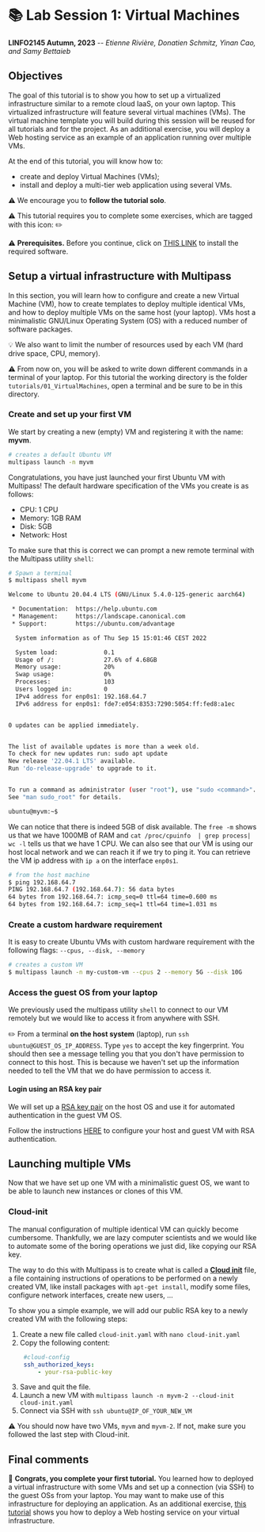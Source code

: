 # :books: Lab Session 1: Virtual Machines

**LINFO2145 Autumn, 2023** -- *Etienne Rivière, Donatien Schmitz, Yinan Cao, and Samy Bettaieb*

## Objectives

The goal of this tutorial is to show you how to set up a virtualized infrastructure similar to a remote cloud IaaS, on your own laptop.
This virtualized infrastructure will feature several virtual machines (VMs).
The virtual machine template you will build during this session will be reused for all tutorials and for the project.
As an additional exercise, you will deploy a Web hosting service as an example of an application running over multiple VMs.

At the end of this tutorial, you will know how to:

- create and deploy Virtual Machines (VMs);
- install and deploy a multi-tier web application using several VMs.

:warning:
We encourage you to **follow the tutorial solo**.

:warning:
This tutorial requires you to complete some exercises, which are tagged with this icon: :pencil2:

:warning:
**Prerequisites.** Before you continue, click on [THIS LINK](Prerequisites.md) to install the required software.

## Setup a virtual infrastructure with Multipass

In this section, you will learn how to configure and create a new Virtual Machine (VM), how to create templates to deploy multiple identical VMs, and how to deploy multiple VMs on the same host (your laptop). VMs host a minimalistic GNU/Linux Operating System (OS) with a reduced number of software packages.

:bulb:
We also want to limit the number of resources used by each VM (hard drive space, CPU, memory).

:warning:
From now on, you will be asked to write down different commands in a terminal of your laptop. For this tutorial the working directory is the folder `tutorials/01_VirtualMachines`, open a terminal and be sure to be in this directory.

### Create and set up your first VM

We start by creating a new (empty) VM and registering it with the name: **myvm**.

```bash
# creates a default Ubuntu VM
multipass launch -n myvm
```

Congratulations, you have just launched your first Ubuntu VM with Multipass! The default hardware specification of the VMs you create is as follows:
- CPU: 1 CPU
- Memory: 1GB RAM
- Disk: 5GB
- Network: Host
  
To make sure that this is correct we can prompt a new remote terminal with the Multipass utility `shell`:

```bash
# Spawn a terminal
$ multipass shell myvm

Welcome to Ubuntu 20.04.4 LTS (GNU/Linux 5.4.0-125-generic aarch64)

 * Documentation:  https://help.ubuntu.com
 * Management:     https://landscape.canonical.com
 * Support:        https://ubuntu.com/advantage

  System information as of Thu Sep 15 15:01:46 CEST 2022

  System load:             0.1
  Usage of /:              27.6% of 4.68GB
  Memory usage:            20%
  Swap usage:              0%
  Processes:               103
  Users logged in:         0
  IPv4 address for enp0s1: 192.168.64.7
  IPv6 address for enp0s1: fde7:e054:8353:7290:5054:ff:fed8:a1ec


0 updates can be applied immediately.


The list of available updates is more than a week old.
To check for new updates run: sudo apt update
New release '22.04.1 LTS' available.
Run 'do-release-upgrade' to upgrade to it.


To run a command as administrator (user "root"), use "sudo <command>".
See "man sudo_root" for details.

ubuntu@myvm:~$
```
We can notice that there is indeed 5GB of disk available. The `free -m` shows us that we have 1000MB of RAM and `cat /proc/cpuinfo  | grep process| wc -l` tells us that we have 1 CPU. We can also see that our VM is using our host local network and we can reach it if we try to ping it. You can retrieve the VM ip address with `ip a` on the interface `enp0s1`.
```bash
# from the host machine
$ ping 192.168.64.7
PING 192.168.64.7 (192.168.64.7): 56 data bytes
64 bytes from 192.168.64.7: icmp_seq=0 ttl=64 time=0.600 ms
64 bytes from 192.168.64.7: icmp_seq=1 ttl=64 time=1.031 ms
```

### Create a custom hardware requirement

It is easy to create Ubuntu VMs with custom hardware requirement with the following flags: `--cpus, --disk, --memory`

```bash
# creates a custom VM
$ multipass launch -n my-custom-vm --cpus 2 --memory 5G --disk 10G
```

### Access the guest OS from your laptop
We previously used the multipass utility `shell` to connect to our VM remotely but we would like to access it from anywhere with SSH.

:pencil2: From a terminal **on the host system** (laptop), run `ssh ubuntu@GUEST_OS_IP_ADDRESS`.
Type `yes` to accept the key fingerprint. You should then see a message telling you that you don't have permission to connect to this host. This is because we haven't set up the information needed to tell the VM that we do have permission to access it.

#### Login using an RSA key pair

We will set up a [RSA key pair](https://en.wikipedia.org/wiki/Public-key_cryptography) on the host OS and use it for automated authentication in the guest VM OS.

Follow the instructions [HERE](RSAKeyPair.md) to configure your host and guest VM with RSA authentication.

## Launching multiple VMs

Now that we have set up one VM with a minimalistic guest OS, we want to be able to launch new instances or clones of this VM.

### Cloud-init

The manual configuration of multiple identical VM can quickly become cumbersome. Thankfully, we are lazy computer scientists and we would like to automate some of the boring operations we just did, like copying our RSA key.

The way to do this with Multipass is to create what is called a [**Cloud init**](https://cloudinit.readthedocs.io/en/latest/topics/examples.html) file, a file containing instructions of operations to be performed on a newly created VM, like install packages with `apt-get install`, modify some files, configure network interfaces, create new users, ...

To show you a simple example, we will add our public RSA key to a newly created VM with the following steps:

1. Create a new file called `cloud-init.yaml` with `nano cloud-init.yaml`
2. Copy the following content: 
   ```yaml
    #cloud-config
    ssh_authorized_keys:
        - your-rsa-public-key
   ```
3. Save and quit the file.
4. Launch a new VM with `multipass launch -n myvm-2 --cloud-init cloud-init.yaml`
5. Connect via SSH with `ssh ubuntu@IP_OF_YOUR_NEW_VM`

:warning: You should now have two VMs, `myvm` and `myvm-2`. If not, make sure you followed the last step with Cloud-init.

## Final comments

:checkered_flag: **Congrats, you complete your first tutorial.**
You learned how to deployed a virtual infrastructure with some VMs and set up a connection (via SSH) to the guest OSs from your laptop. You may want to make use of this infrastructure for deploying an application. As an additional exercise, [this tutorial](DeployWebApp.md) shows you how to deploy a Web hosting service on your virtual infrastructure.
